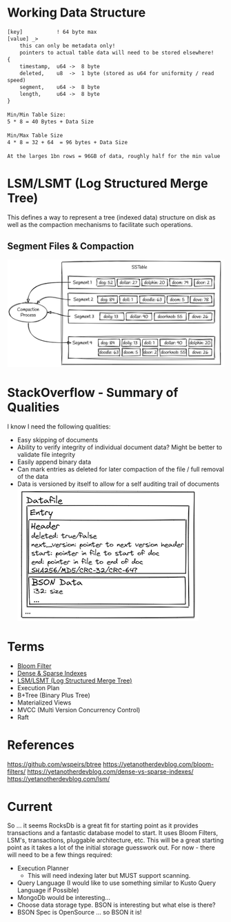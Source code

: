 # Working Data Structure
```
[key]           ! 64 byte max
[value] _> 
    this can only be metadata only! 
    pointers to actual table data will need to be stored elsewhere!
{
    timestamp,  u64 ->  8 byte
    deleted,    u8  ->  1 byte (stored as u64 for uniformity / read speed)
    segment,    u64 ->  8 byte
    length,     u64 ->  8 byte
}

Min/Min Table Size:
5 * 8 = 40 Bytes + Data Size

Min/Max Table Size
4 * 8 = 32 + 64  = 96 bytes + Data Size

At the larges 1bn rows = 96GB of data, roughly half for the min value
```

# LSM/LSMT (Log Structured Merge Tree)
This defines a way to represent a tree (indexed data) structure on disk as well as the compaction mechanisms to facilitate such operations.

## Segment Files & Compaction
![](./assets/segments_compaction.png)

# StackOverflow - Summary of Qualities
I know I need the following qualities:
- Easy skipping of documents
- Ability to verify integrity of individual document data? Might be better to validate file integrity
- Easily append binary data
- Can mark entries as deleted for later compaction of the file / full removal of the data
- Data is versioned by itself to allow for a self auditing trail of documents
  ![](./assets/file_data_layout.png)

# Terms
* [Bloom Filter](https://yetanotherdevblog.com/bloom-filters/)
* [Dense & Sparse Indexes](https://yetanotherdevblog.com/dense-vs-sparse-indexes/)
* [LSM/LSMT (Log Structured Merge Tree)](https://yetanotherdevblog.com/lsm/)
* Execution Plan
* B+Tree (Binary Plus Tree)
* Materialized Views
* MVCC (Multi Version Concurrency Control)
* Raft

# References
https://github.com/wspeirs/btree
https://yetanotherdevblog.com/bloom-filters/
https://yetanotherdevblog.com/dense-vs-sparse-indexes/
https://yetanotherdevblog.com/lsm/

# Current
So ... it seems RocksDb is a great fit for starting point as it provides transactions and a fantastic
database model to start. It uses Bloom Filters, LSM's, transactions, pluggable architecture, etc. This
will be a great starting point as it takes a lot of the initial storage guesswork out. For now - there
will need to be a few things required:
- Execution Planner
  - This will need indexing later but MUST support scanning.
- Query Language (I would like to use something similar to Kusto Query Language if Possible)
- MongoDb would be interesting...
- Choose data storage type. BSON is interesting but what else is there?
- BSON Spec is OpenSource ... so BSON it is!
